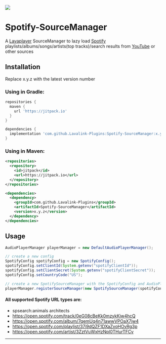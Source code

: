 [![](https://jitpack.io/v/TopiSenpai/spotify-plugin.svg)](https://jitpack.io/#TopiSenpai/spotify-plugin)

# Spotify-SourceManager

A [Lavaplayer](https://github.com/sedmelluq/lavaplayer) SourceManager to lazy load [Spotify](https://www.spotify.com) playlists/albums/songs/artists(top tracks)/search results from [YouTube](https://youtube.com) or other sources

## Installation

Replace x.y.z with the latest version number

### Using in Gradle:
```gradle
repositories {
  maven {
    url 'https://jitpack.io'
  }
}

dependencies {
  implementation 'com.github.Lavalink-Plugins:Spotify-SourceManager:x.y.z'
}
```

### Using in Maven:
```xml
<repositories>
  <repository>
    <id>jitpack</id>
    <url>https://jitpack.io</url>
  </repository>
</repositories>

<dependencies>
  <dependency>
    <groupId>com.github.Lavalink-Plugins</groupId>
    <artifactId>Spotify-SourceManager</artifactId>
    <version>x.y.z</version>
  </dependency>
</dependencies>
```

## Usage

```java
AudioPlayerManager playerManager = new DefaultAudioPlayerManager();

// create a new config
SpotifyConfig spotifyConfig = new SpotifyConfig();
spotifyConfig.setClientId(System.getenv("spotifyClientId"));
spotifyConfig.setClientSecret(System.getenv("spotifyClientSecret"));
spotifyConfig.setCountryCode("US");

// create a new SpotifySourceManager with the SpotifyConfig and AudioPlayerManager and register it
playerManager.registerSourceManager(new SpotifySourceManager(spotifyConfig, playerManager));
```

#### All supported Spotify URL types are:

* spsearch:animals architects
* https://open.spotify.com/track/0eG08cBeKk0mzykKjw4hcQ
* https://open.spotify.com/album/7qemUq4n71awwVPOaX7jw4
* https://open.spotify.com/playlist/37i9dQZF1DXaZvoHOvRg3p
* https://open.spotify.com/artist/3ZztVuWxHzNpl0THurTFCv

---
